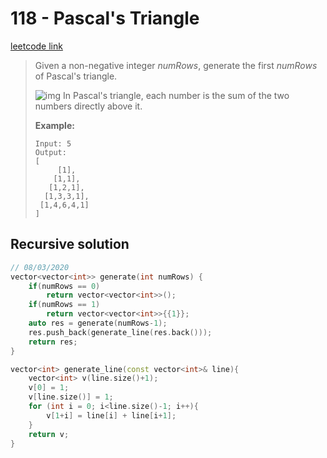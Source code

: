 # 118 - Pascal's Triangle

[leetcode link](https://leetcode.com/problems/pascals-triangle/)

> Given a non-negative integer *numRows*, generate the first *numRows* of Pascal's triangle.
>
> ![img](https://upload.wikimedia.org/wikipedia/commons/0/0d/PascalTriangleAnimated2.gif)
>  In Pascal's triangle, each number is the sum of the two numbers directly above it.
>
> **Example:**
>
> ```
> Input: 5
> Output:
> [
>      [1],
>     [1,1],
>    [1,2,1],
>   [1,3,3,1],
>  [1,4,6,4,1]
> ]
> ```

## Recursive solution

```cpp
// 08/03/2020
vector<vector<int>> generate(int numRows) {
    if(numRows == 0)
        return vector<vector<int>>();
    if(numRows == 1)
        return vector<vector<int>>{{1}};
    auto res = generate(numRows-1);
    res.push_back(generate_line(res.back()));
    return res;
}

vector<int> generate_line(const vector<int>& line){
    vector<int> v(line.size()+1);
    v[0] = 1;
    v[line.size()] = 1;
    for (int i = 0; i<line.size()-1; i++){
        v[1+i] = line[i] + line[i+1];
    }
    return v;
}
```